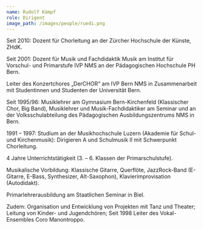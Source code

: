 ```yaml
---
name: Rudolf Kämpf
role: Dirigent
image_path: /images/people/ruedi.png
---
```



Seit 2010: Dozent für Chorleitung an der Zürcher Hochschule der Künste, ZHdK.

Seit 2001: Dozent für Musik und Fachdidaktik Musik am Institut für Vorschul- und Primarstufe IVP NMS an der Pädagogischen Hochschule PH Bern.

Leiter des Konzertchores „DerCHOR“ am IVP Bern NMS in Zusammenarbeit mit Studentinnen und Studenten der Universität Bern.

Seit 1995/96: Musiklehrer am Gymnasium Bern-Kirchenfeld (Klassischer Chor, Big Band), Musiklehrer und Musik-Fachdidaktiker am Seminar und an der Volksschulabteilung des Pädagogischen Ausbildungszentrums NMS in Bern.

1991 – 1997: Studium an der Musikhochschule Luzern (Akademie für Schul- und Kirchenmusik): Dirigieren A und Schulmusik II mit Schwerpunkt Chorleitung.

4 Jahre Unterrichtstätigkeit (3. – 6. Klassen der Primarschulstufe).

Musikalische Vorbildung: Klassische Gitarre, Querflöte, JazzRock-Band (E-Gitarre, E-Bass, Synthesizer, Alt-Saxophon), Klavierimprovisation (Autodidakt).

Primarlehrerausbildung am Staatlichen Seminar in Biel.

Zudem: Organisation und Entwicklung von Projekten mit Tanz und Theater; Leitung von Kinder- und Jugendchören; Seit 1998 Leiter des Vokal-Ensembles Coro Manontroppo.
